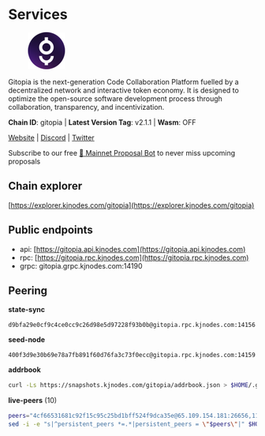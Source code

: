 # Services

<figure><img src="https://raw.githubusercontent.com/kj89/cosmos-images/main/logos/gitopia.png" alt=""><figcaption></figcaption></figure>

Gitopia is the next-generation Code Collaboration Platform fuelled by  a decentralized network and interactive token economy. It is designed  to optimize the open-source software development process through  collaboration, transparency, and incentivization.

**Chain ID**: gitopia | **Latest Version Tag**: v2.1.1 | **Wasm**: OFF

[Website](https://gitopia.com/) | [Discord](https://discord.gg/hFTXCGNYDZ) | [Twitter](https://twitter.com/gitopiaDAO)



Subscribe to our free [🤖 Mainnet Proposal Bot](https://t.me/kjnodes_proposal_bot) to never miss upcoming proposals


## Chain explorer
[https://explorer.kjnodes.com/gitopia](https://explorer.kjnodes.com/gitopia)

## Public endpoints

* api: [https://gitopia.api.kjnodes.com](https://gitopia.api.kjnodes.com)
* rpc: [https://gitopia.rpc.kjnodes.com](https://gitopia.rpc.kjnodes.com)
* grpc: gitopia.grpc.kjnodes.com:14190

## Peering

**state-sync**

```text
d9bfa29e0cf9c4ce0cc9c26d98e5d97228f93b0b@gitopia.rpc.kjnodes.com:14156
```

**seed-node**

```text
400f3d9e30b69e78a7fb891f60d76fa3c73f0ecc@gitopia.rpc.kjnodes.com:14159
```

**addrbook**
```bash
curl -Ls https://snapshots.kjnodes.com/gitopia/addrbook.json > $HOME/.gitopia/config/addrbook.json
```

**live-peers** (10)
```bash
peers="4cf66531681c92f15c95c25bd1bff524f9dca35e@65.109.154.181:26656,11879f38e16e1723ef70950f5222ec78dde7e62f@65.109.17.23:56240,082e95b5d5351e68dcfb24dff802f9064cfd5a4c@65.109.92.241:51056,b89682dfddec974d867ea13817e90a444c21460c@138.201.127.91:26691,c274f612fe7cf259aef7d9f01dc4ecfebca43656@148.251.137.146:26656,5e8a5481a314430e24de0919e18ffae394c269f6@51.159.221.31:26656,ebc272824924ea1a27ea3183dd0b9ba713494f83@195.3.220.140:27036,a5233e4359a39e09d7b261c200cdc014bbef76ad@65.108.8.247:11356,de34c6491557c59bc5d73631fb73bf05cd726e3e@142.132.202.50:37656,d9bfa29e0cf9c4ce0cc9c26d98e5d97228f93b0b@65.109.88.38:14156"
sed -i -e "s|^persistent_peers *=.*|persistent_peers = \"$peers\"|" $HOME/.gitopia/config/config.toml
```
